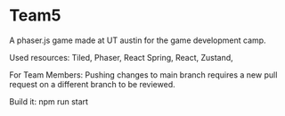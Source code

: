# Team5

A phaser.js game made at UT austin for the game development camp.

Used resources:
Tiled, Phaser, React Spring, React, Zustand,


For Team Members: 
Pushing changes to main branch requires a new pull request on a different branch to be reviewed.

Build it:
npm run start
